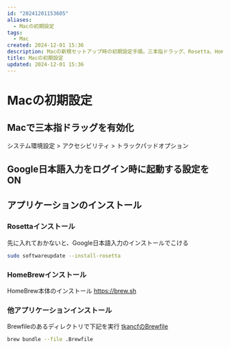 ```yaml
---
id: "20241201153605"
aliases:
  - Macの初期設定
tags:
  - Mac
created: 2024-12-01 15:36
description: Macの新規セットアップ時の初期設定手順。三本指ドラッグ、Rosetta、HomeBrew導入など
title: Macの初期設定
updated: 2024-12-01 15:36
---
```


# Macの初期設定

## Macで三本指ドラッグを有効化

システム環境設定 > アクセシビリティ > トラックパッドオプション

## Google日本語入力をログイン時に起動する設定をON

## アプリケーションのインストール

### Rosettaインストール

先に入れておかないと、Google日本語入力のインストールでこける

```bash
sudo softwareupdate --install-rosetta
```

### HomeBrewインストール

HomeBrew本体のインストール
<https://brew.sh>

### 他アプリケーションインストール

Brewfileのあるディレクトリで下記を実行
[tkancfのBrewfile](https://gist.github.com/tkancf/231b9c11a9a5ea8e93a2fc1a1ea15228#file-brewfile)

```bash
brew bundle --file .Brewfile
```

